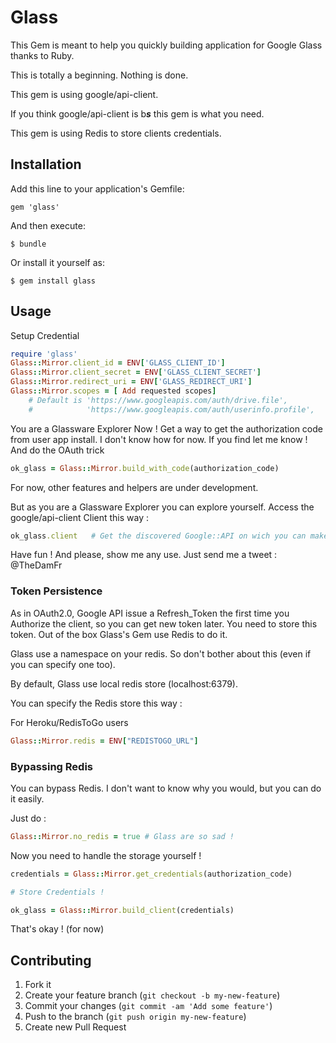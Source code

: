 # Glass

This Gem is meant to help you quickly building application for Google Glass thanks to Ruby.

This is totally a beginning. Nothing is done.

This gem is using google/api-client.

If you think google/api-client is b***s*** this gem is what you need.

This gem is using Redis to store clients credentials.

## Installation

Add this line to your application's Gemfile:

    gem 'glass'

And then execute:

    $ bundle

Or install it yourself as:

    $ gem install glass

## Usage

Setup Credential

```ruby
require 'glass'
Glass::Mirror.client_id = ENV['GLASS_CLIENT_ID']
Glass::Mirror.client_secret = ENV['GLASS_CLIENT_SECRET']
Glass::Mirror.redirect_uri = ENV['GLASS_REDIRECT_URI']
Glass::Mirror.scopes = [ Add requested scopes]
    # Default is 'https://www.googleapis.com/auth/drive.file',
    #            'https://www.googleapis.com/auth/userinfo.profile',
```

You are a Glassware Explorer Now !
Get a way to get the authorization code from user app install. I don't know how for now. If you find let me know !
And do the OAuth trick
```ruby
ok_glass = Glass::Mirror.build_with_code(authorization_code)
```

For now, other features and helpers are under development.

But as you are a Glassware Explorer you can explore yourself. Access the google/api-client Client this way :
```ruby
ok_glass.client   # Get the discovered Google::API on wich you can make request
```

Have fun ! And please, show me any use. Just send me a tweet : @TheDamFr


### Token Persistence

As in OAuth2.0, Google API issue a Refresh_Token the first time you Authorize the client, so you can get new token later.
You need to store this token. Out of the box Glass's Gem use Redis to do it.

Glass use a namespace on your redis. So don't bother about this (even if you can specify one too).

By default, Glass use local redis store (localhost:6379).

You can specify the Redis store this way :

For Heroku/RedisToGo users

```ruby
Glass::Mirror.redis = ENV["REDISTOGO_URL"]
```

### Bypassing Redis

You can bypass Redis. I don't want to know why you would, but you can do it easily.

Just do :
```ruby
Glass::Mirror.no_redis = true # Glass are so sad !
```

Now you need to handle the storage yourself !

```ruby
credentials = Glass::Mirror.get_credentials(authorization_code)

# Store Credentials !

ok_glass = Glass::Mirror.build_client(credentials)
```
That's okay ! (for now)

## Contributing

1. Fork it
2. Create your feature branch (`git checkout -b my-new-feature`)
3. Commit your changes (`git commit -am 'Add some feature'`)
4. Push to the branch (`git push origin my-new-feature`)
5. Create new Pull Request
